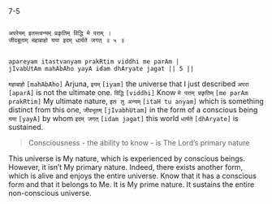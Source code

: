 ## <a name='_5'></a>
7-5


```shloka-sa

अपरेयम् इतस्त्वन्यम् प्रकृतिम् विद्धि मे पराम् ।
जीवबूताम् महाबाहो यया इदम् धार्यते जगत् ॥ ५ ॥

```
```shloka-sa-hk

apareyam itastvanyam prakRtim viddhi me parAm |
jIvabUtAm mahAbAho yayA idam dhAryate jagat || 5 ||

```
`महाबाहो` `[mahAbAho]` Arjuna, `इयम्` `[iyam]` the universe that I just described `अपरा` `[aparA]` is not the ultimate one. `विद्धि` `[viddhi]` Know `मे पराम् प्रकृतिम्` `[me parAm prakRtim]` My ultimate nature, `इतः तु अन्यम्` `[itaH tu anyam]` which is something distinct from this one, `जीवभूतम्` `[jIvabhUtam]` in the form of a conscious being `यया` `[yayA]` by whom `इदम् जगत्` `[idam jagat]` this world `धार्यते` `[dhAryate]` is sustained.


<a name='applnote_121'></a>
> <a name='consciousness_nature_of_the_Lord'></a>
Consciousness - the ability to know - is The Lord’s primary nature



This universe is My nature, which is experienced by conscious beings. However, it isn’t My primary nature. Indeed, there exists another form, which is alive and enjoys the entire universe. Know that it has a conscious form and that it belongs to Me. It is My prime nature. It sustains the entire non-conscious universe. 


